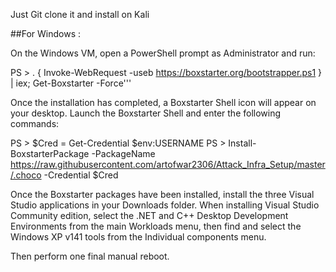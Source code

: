 Just Git clone it and install on Kali

##For Windows :

On the Windows VM, open a PowerShell prompt as Administrator and run:

PS > . { Invoke-WebRequest -useb https://boxstarter.org/bootstrapper.ps1 } | iex; Get-Boxstarter -Force'''

Once the installation has completed, a Boxstarter Shell icon will appear on your desktop.  Launch the Boxstarter Shell and enter the following commands:

PS > $Cred = Get-Credential $env:USERNAME
PS > Install-BoxstarterPackage -PackageName https://raw.githubusercontent.com/artofwar2306/Attack_Infra_Setup/master/.choco -Credential $Cred

Once the Boxstarter packages have been installed, install the three Visual Studio applications in your Downloads folder.  When installing Visual Studio Community edition, select the .NET and C++ Desktop Development Environments from the main Workloads menu, then find and select the Windows XP v141 tools from the Individual components menu.

Then perform one final manual reboot.
